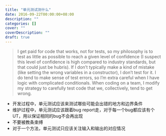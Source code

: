 ```yaml
---
title: "单元测试测什么"
date: 2016-09-22T00:00:00+08:00
description: ""
categories: []
cover: ""
coverDescription: ""
draft: true
---
```



> I get paid for code that works, not for tests, so my philosophy is to test as little as possible to reach a given level of confidence (I suspect this level of confidence is high compared to industry standards, but that could just be hubris). If I don’t typically make a kind of mistake (like setting the wrong variables in a constructor), I don’t test for it. I do tend to make sense of test errors, so I’m extra careful when I have logic with complicated conditionals. When coding on a team, I modify my strategy to carefully test code that we, collectively, tend to get wrong.


* 开发过程中，单元测试应该来测试哪些可能会出错的地方和边界条件
* 维护过程中，单元测试应该跟着bug report走，对于每一个bug都应该有个UT，用以保证相同的bug不会再出现
* 不要被教条束缚
* 对于一个方法，单元测试只应该关注输入和输出的对应情况


